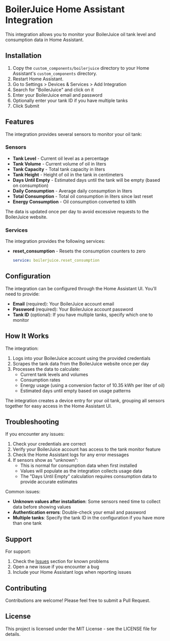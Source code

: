 # BoilerJuice Home Assistant Integration

This integration allows you to monitor your BoilerJuice oil tank level and consumption data in Home Assistant.

## Installation

1. Copy the `custom_components/boilerjuice` directory to your Home Assistant's `custom_components` directory.
2. Restart Home Assistant.
3. Go to Settings > Devices & Services > Add Integration
4. Search for "BoilerJuice" and click on it
5. Enter your BoilerJuice email and password
6. Optionally enter your tank ID if you have multiple tanks
7. Click Submit

## Features

The integration provides several sensors to monitor your oil tank:

### Sensors

- **Tank Level** - Current oil level as a percentage
- **Tank Volume** - Current volume of oil in liters
- **Tank Capacity** - Total tank capacity in liters
- **Tank Height** - Height of oil in the tank in centimeters
- **Days Until Empty** - Estimated days until the tank will be empty (based on consumption)
- **Daily Consumption** - Average daily consumption in liters
- **Total Consumption** - Total oil consumption in liters since last reset
- **Energy Consumption** - Oil consumption converted to kWh

The data is updated once per day to avoid excessive requests to the BoilerJuice website.

### Services

The integration provides the following services:

- **reset_consumption** - Resets the consumption counters to zero
  ```yaml
  service: boilerjuice.reset_consumption
  ```

## Configuration

The integration can be configured through the Home Assistant UI. You'll need to provide:

- **Email** (required): Your BoilerJuice account email
- **Password** (required): Your BoilerJuice account password
- **Tank ID** (optional): If you have multiple tanks, specify which one to monitor

## How It Works

The integration:

1. Logs into your BoilerJuice account using the provided credentials
2. Scrapes the tank data from the BoilerJuice website once per day
3. Processes the data to calculate:
   - Current tank levels and volumes
   - Consumption rates
   - Energy usage (using a conversion factor of 10.35 kWh per liter of oil)
   - Estimated days until empty based on usage patterns

The integration creates a device entry for your oil tank, grouping all sensors together for easy access in the Home Assistant UI.

## Troubleshooting

If you encounter any issues:

1. Check your credentials are correct
2. Verify your BoilerJuice account has access to the tank monitor feature
3. Check the Home Assistant logs for any error messages
4. If sensors show as "unknown":
   - This is normal for consumption data when first installed
   - Values will populate as the integration collects usage data
   - The "Days Until Empty" calculation requires consumption data to provide accurate estimates

Common issues:

- **Unknown values after installation**: Some sensors need time to collect data before showing values
- **Authentication errors**: Double-check your email and password
- **Multiple tanks**: Specify the tank ID in the configuration if you have more than one tank

## Support

For support:

1. Check the [Issues](https://github.com/willbeeching/boilerjuice/issues) section for known problems
2. Open a new issue if you encounter a bug
3. Include your Home Assistant logs when reporting issues

## Contributing

Contributions are welcome! Please feel free to submit a Pull Request.

## License

This project is licensed under the MIT License - see the LICENSE file for details.
